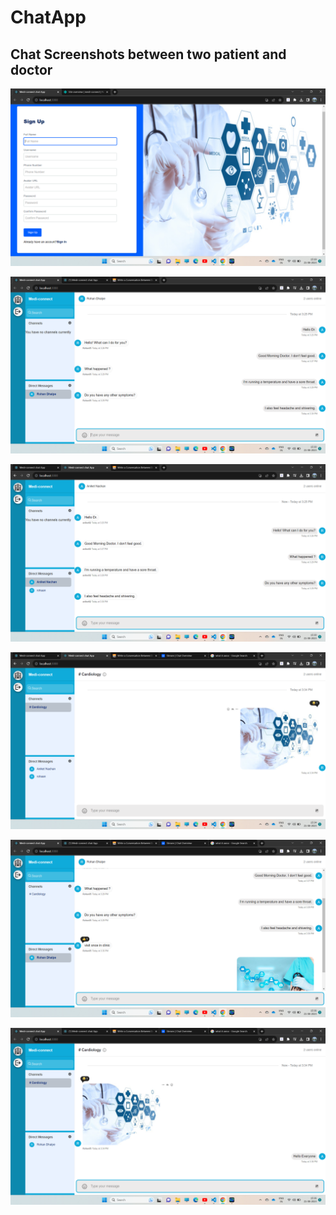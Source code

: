 # ChatApp

## Chat Screenshots between two patient and doctor

![1](https://github.com/RohanDhalpe/ChatApp/blob/main/client/src/assets/Screenshot%20(55).png)

![2](https://github.com/RohanDhalpe/ChatApp/blob/main/client/src/assets/Screenshot%20(57).png)

![3](https://github.com/RohanDhalpe/ChatApp/blob/main/client/src/assets/Screenshot%20(58).png)

![4](https://github.com/RohanDhalpe/ChatApp/blob/main/client/src/assets/Screenshot%20(59).png)

![5](https://github.com/RohanDhalpe/ChatApp/blob/main/client/src/assets/Screenshot%20(60).png)

![6](https://github.com/RohanDhalpe/ChatApp/blob/main/client/src/assets/Screenshot%20(72).png)

